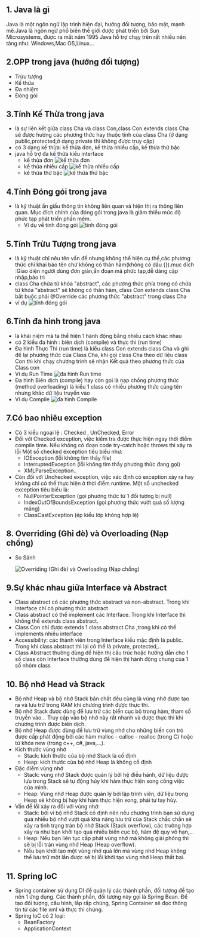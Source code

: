 ## 1. Java là gì
Java là một ngôn ngữ lập trình hiện đại, hướng đối tượng, bảo mật, mạnh mẽ.Java là ngôn ngữ phổ biến thế giới được phát triển bởi Sun Microsystems, được ra mắt năm 1995
Java hỗ trợ chạy trên rất nhiều nên tảng như: Windows,Mac OS,Linux...
 ## 2.OPP trong java (hướng đối tượng)
 - Trừu tượng
 - Kế thừa
 - Đa nhiệm
 - Đóng gói
 ## 3.Tính Kế Thừa trong java
 - là sự liên kết giữa class Cha và class Con,class Con extends class Cha sẽ được hưởng các phương thức hay thuộc tính của class Cha (ở dạng public,protected,ở dạng private thì không được truy cập)
 - có 3 dạng kế thừa: kế thừa đơn, kế thừa nhiều cấp, kế thừa thứ bậc
 - java hỗ trợ đa kế thừa kiểu interface
    + kế thừa đơn
    ![kế thừa đơn](hinhanh/kethuadon.jpg)
    * kế thừa nhiều cấp
    ![kế thừa nhiều cấp](hinhanh/kethuanhieucap.jpg)
    * kế thừa thứ bậc
    ![kế thừa thứ bậc](hinhanh/kethuathubac.jpg)
## 4.Tính Đóng gói trong java
- là kỹ thuật ẩn giấu thông tin không liên quan và hiện thị ra thông liên quan. Mục đích chính của đóng gói trong java là giảm thiểu mức độ phức tạp phát triển phần mềm.
    + Ví dụ về tính đóng gói
    ![tính đóng gói](hinhanh/tinhdonggoi.jpg)
## 5.Tính Trừu Tượng trong java
- là kỹ thuật chỉ nêu tên vấn đề nhưng không thể hiện cụ thể,các phương thức chỉ khai báo tên chứ không có thân hàm(không có dấu {}).mục đích :Giao diện người dùng đơn giản,ẩn đoạn mã phức tạp,dễ dàng cập nhập,bảo trì
- class Cha chứa từ khóa "abstract", các phương thức phía trong có chứa từ khóa "abstract" sẽ không có thân hàm, class Con extends class Cha bắt buộc phải @Override các phương thức "abstract" trong class Cha
- ví dụ
    ![tính đóng gói](hinhanh/tinhtruutuong.jpg)
## 6.Tính đa hình trong java
- là khái niệm mà ta thể hiện 1 hành động bằng nhiều cách khác nhau
- có 2 kiểu đa hình : biên dịch (compile) và thực thi (run time)
- Đa hình Thực Thi (run time) là kiểu class Con extends class Cha và ghi đề lại phương thức của Class Cha, khi gọi class Cha theo dữ liệu class Con thì khi chạy chương trình sẽ nhận Kết quả theo phương thức của Class con 
- Ví dụ Run Time
    ![đa hình Run time](hinhanh/dahinhRunTime.jpg)
- Đa hình Biên dịch (compile) hay còn gọi là nạp chồng phương thức (method overloading) là kiểu 1 class có nhiều phương thức cùng tên nhưng khác dữ liệu truyền vào
- Ví dụ Compile
    ![đa hình Compile](hinhanh/dahinhCompile.jpg)
## 7.Có bao nhiêu exception
- Có 3 kiểu ngoại lệ : Checked , UnChecked, Error
-  Đối với Checked exception, việc kiểm tra được thực hiện ngay thời điểm compile time. Nếu không có đoạn code try-catch hoặc throws thì xảy ra lỗi Một số checked exception tiêu biểu như:
    + IOException (lỗi không tìm thấy file)
    * InterruptedException (lỗi không tìm thấy phương thức đang gọi)
    * XMLParseException.. 
- Còn đối với Unchecked exception, việc xác định có exception xảy ra hay không chỉ có thể thực hiện ở thời điểm runtime. Một số unchecked exception tiêu biểu là:  
    + NullPointerException (gọi phương thức từ 1 đối tượng bị null)
    + IndexOutOfBoundsException (gọi phương thức vướt quá số lượng mảng)
    + ClassCastException (ép kiểu lớp không hợp lệ)


## 8. Overriding (Ghi đè)  và Overloading (Nạp chồng)
- So Sánh

    ![Overriding (Ghi đè)  và Overloading (Nạp chồng)](hinhanh/overiding%26overloading.jpg)

## 9.Sự khác nhau giữa Interface và Abstract
- Class abstract có các phương thức abstract và non-abstract. Trong khi Interface chỉ có phương thức abstract
- Class abstract có thể implement các Interface. Trong khi Interface thì không thể extends class abstract.
- Class Con chỉ được extends 1 class abstract Cha ,trong khi có thể implements nhiều interface
- Accessibility: các thành viên trong Interface kiếu mặc định là public. Trong khi class abstract thì lại có thể là private, protected,..
- Class Abstract thường dùng để hiện thị cấu trúc hoặc hướng dẫn cho 1 số class còn Interface thường dùng để hiện thị hành động chung của 1 số nhóm class
## 10. Bộ nhớ Head và Strack
- Bộ nhớ Heap và bộ nhớ Stack bản chất đều cùng là vùng nhớ được tạo ra và lưu trữ trong RAM khi chương trình được thực thi.
- Bộ nhớ Stack được dùng để lưu trữ các biến cục bộ trong hàm, tham số truyền vào... Truy cập vào bộ nhớ này rất nhanh và được thực thi khi chương trình được biên dịch.
- Bộ nhớ Heap được dùng để lưu trữ vùng nhớ cho những biến con trỏ được cấp phát động bởi các hàm malloc - calloc - realloc (trong C) hoặc từ khóa new (trong c++, c#, java,...).
- Kích thước vùng nhớ
    + Stack: kích thước của bộ nhớ Stack là cố định
    + Heap: kích thước của bộ nhớ Heap là không cố định
- Đặc điểm vùng nhớ
    + Stack: vùng nhớ Stack được quản lý bởi hệ điều hành, dữ liệu được lưu trong Stack sẽ tự động hủy khi hàm thực hiện xong công việc của mình.
    + Heap: Vùng nhớ Heap được quản lý bởi lập trình viên, dữ liệu trong Heap sẽ không bị hủy khi hàm thực hiện xong, phải tự tay hủy.
- Vấn đề lỗi xảy ra đối với vùng nhớ:
    + Stack: bởi vì bộ nhớ Stack cố định nên nếu chương trình bạn sử dụng quá nhiều bộ nhớ vượt quá khả năng lưu trữ của Stack chắc chắn sẽ xảy ra tình trạng tràn bộ nhớ Stack (Stack overflow), các trường hợp xảy ra như bạn khởi tạo quá nhiều biến cục bộ, hàm đệ quy vô hạn,...
    + Heap: Nếu bạn liên tục cấp phát vùng nhớ mà không giải phóng thì sẽ bị lỗi tràn vùng nhớ Heap (Heap overflow).
    + Nếu bạn khởi tạo một vùng nhớ quá lớn mà vùng nhớ Heap không thể lưu trữ một lần được sẽ bị lỗi khởi tạo vùng nhớ Heap thất bại.

## 11. Spring IoC
- Spring container sử dụng DI để quản lý các thành phần, đối tượng để tạo nên 1 ứng dụng. Các thành phần, đối tượng này gọi là Spring Bean. Để tạo đối tượng, cấu hình, lắp rắp chúng, Spring Container sẽ đọc thông tin từ các file xml và thực thi chúng.
- Spring IoC có 2 loại:
    + BeanFactory
    + ApplicationContext






